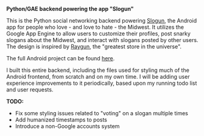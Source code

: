 **Python/GAE backend powering the app "Slogun"**

This is the Python social networking backend powering [Slogun](https://play.google.com/store/apps/details?id=edu.drake.slogun), the Android app for people who love - and love to hate - the Midwest.  It utilizes the Google App Engine to allow users to customize their profiles, post snarky slogans about the Midwest, and interact with slogans posted by other users.  The design is inspired by [Raygun](http://www.raygunsite.com), the "greatest store in the universe".

The full Android project can be found [here](https://github.com/aleeeciaax3/SLOGUN).

I built this entire backend, including the files used for styling much of the Android frontend, from scratch and on my own time.  I will be adding user experience improvements to it periodically, based upon my running todo list and user requests.

**TODO:**
- Fix some styling issues related to "voting" on a slogan multiple times
- Add humanized timestamps to posts
- Introduce a non-Google accounts system
